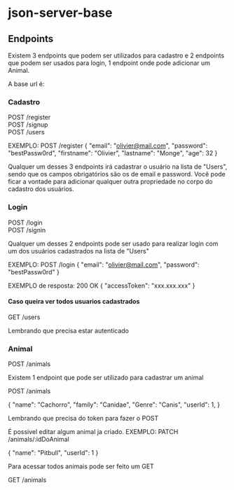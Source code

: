 # json-server-base

## Endpoints

Existem 3 endpoints que podem ser utilizados para cadastro e 2 endpoints que podem ser usados para login, 1 endpoint onde pode adicionar um Animal.

A base url é:

### Cadastro

POST /register <br/>
POST /signup <br/>
POST /users

EXEMPLO:
POST /register
{
"email": "olivier@mail.com",
"password": "bestPassw0rd",
"firstname": "Olivier",
"lastname": "Monge",
"age": 32
}

Qualquer um desses 3 endpoints irá cadastrar o usuário na lista de "Users", sendo que os campos obrigatórios são os de email e password.
Você pode ficar a vontade para adicionar qualquer outra propriedade no corpo do cadastro dos usuários.

### Login

POST /login <br/>
POST /signin

Qualquer um desses 2 endpoints pode ser usado para realizar login com um dos usuários cadastrados na lista de "Users"

EXEMPLO:
POST /login
{
"email": "olivier@mail.com",
"password": "bestPassw0rd"
}

EXEMPLO de resposta:
200 OK
{
"accessToken": "xxx.xxx.xxx"
}

#### Caso queira ver todos usuarios cadastrados

GET /users <br/>

Lembrando que precisa estar autenticado

### Animal

POST /animals <br/>

Existem 1 endpoint que pode ser utilizado para cadastrar um animal

POST /animals

{
"name": "Cachorro",
"family": "Canidae",
"Genre": "Canis",
"userId": 1,
}

Lembrando que precisa do token para fazer o POST

É possivel editar algum animal ja criado. EXEMPLO:
PATCH /animals/:idDoAnimal

{
"name": "Pitbull",
"userId": 1
}

Para acessar todos animais pode ser feito um GET

GET /animals <br/>
